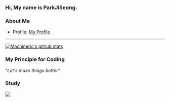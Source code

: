 ### Hi, My name is ParkJiSeong.

### About Me
- Profile: [My Profile](https://wjsrlahrlco1998.github.io/profile/)
---
[![Machineric's github stats](https://github-readme-stats.vercel.app/api?username=wjsrlahrlco1998)](https://github.com/anuraghazra/github-readme-stats)

### My Principle for Coding

*"Let's make things better"*

### Study
<img src="https://img.shields.io/badge/C-A8B9CC?style=flat-square&logo=C&logoColor=white"/>
